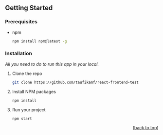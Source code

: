 <!-- GETTING STARTED -->

## Getting Started

### Prerequisites

- npm
  ```sh
  npm install npm@latest -g
  ```

### Installation

_All you need to do to run this app in your local._

1. Clone the repo
   ```sh
   git clone https://github.com/taufikamf/react-frontend-test
   ```
2. Install NPM packages
   ```sh
   npm install
   ```
3. Run your project
   ```sh
   npm start
   ```

<p align="right">(<a href="#readme-top">back to top</a>)</p>
